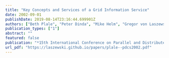 ```yaml
---
title: "Key Concepts and Services of a Grid Information Service"
date: 2002-09-01
publishDate: 2019-08-14T23:16:44.699901Z
authors: ["Beth Plale", "Peter Dinda", "Mike Helm", "Gregor von Laszewski", "John McGee"]
publication_types: ["1"]
abstract: ""
featured: false
publication: "*15th International Conference on Parallel and Distributed Computing Systems (PDCS 2002)*"
url_pdf: "https://laszewski.github.io/papers/plale--pdcs2002.pdf"
---
```


